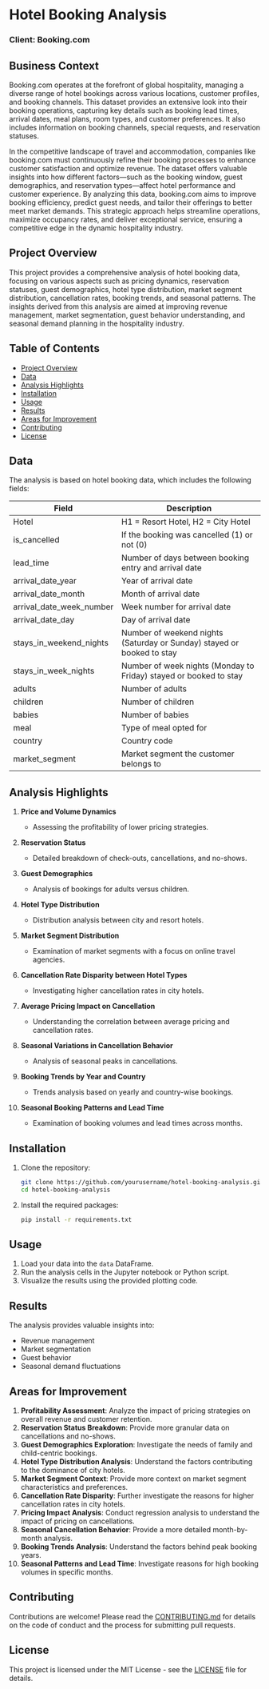 # Hotel Booking Analysis

### Client: Booking.com

## Business Context
Booking.com operates at the forefront of global hospitality, managing a diverse range of hotel bookings across various locations, customer profiles, and booking channels. This dataset provides an extensive look into their booking operations, capturing key details such as booking lead times, arrival dates, meal plans, room types, and customer preferences. It also includes information on booking channels, special requests, and reservation statuses.

In the competitive landscape of travel and accommodation, companies like booking.com must continuously refine their booking processes to enhance customer satisfaction and optimize revenue. The dataset offers valuable insights into how different factors—such as the booking window, guest demographics, and reservation types—affect hotel performance and customer experience. By analyzing this data, booking.com aims to improve booking efficiency, predict guest needs, and tailor their offerings to better meet market demands. This strategic approach helps streamline operations, maximize occupancy rates, and deliver exceptional service, ensuring a competitive edge in the dynamic hospitality industry.

## Project Overview
This project provides a comprehensive analysis of hotel booking data, focusing on various aspects such as pricing dynamics, reservation statuses, guest demographics, hotel type distribution, market segment distribution, cancellation rates, booking trends, and seasonal patterns. The insights derived from this analysis are aimed at improving revenue management, market segmentation, guest behavior understanding, and seasonal demand planning in the hospitality industry.

## Table of Contents
- [Project Overview](#project-overview)
- [Data](#data)
- [Analysis Highlights](#analysis-highlights)
- [Installation](#installation)
- [Usage](#usage)
- [Results](#results)
- [Areas for Improvement](#areas-for-improvement)
- [Contributing](#contributing)
- [License](#license)

## Data
The analysis is based on hotel booking data, which includes the following fields:

| Field                      | Description                                                                 |
|----------------------------|-----------------------------------------------------------------------------|
| Hotel                      | H1 = Resort Hotel, H2 = City Hotel                                          |
| is_cancelled               | If the booking was cancelled (1) or not (0)                                  |
| lead_time                  | Number of days between booking entry and arrival date                        |
| arrival_date_year          | Year of arrival date                                                        |
| arrival_date_month         | Month of arrival date                                                       |
| arrival_date_week_number   | Week number for arrival date                                                |
| arrival_date_day           | Day of arrival date                                                         |
| stays_in_weekend_nights    | Number of weekend nights (Saturday or Sunday) stayed or booked to stay       |
| stays_in_week_nights       | Number of week nights (Monday to Friday) stayed or booked to stay            |
| adults                     | Number of adults                                                            |
| children                   | Number of children                                                          |
| babies                     | Number of babies                                                            |
| meal                       | Type of meal opted for                                                      |
| country                    | Country code                                                                |
| market_segment             | Market segment the customer belongs to                                      |


## Analysis Highlights
1. **Price and Volume Dynamics**
   - Assessing the profitability of lower pricing strategies.

2. **Reservation Status**
   - Detailed breakdown of check-outs, cancellations, and no-shows.

3. **Guest Demographics**
   - Analysis of bookings for adults versus children.

4. **Hotel Type Distribution**
   - Distribution analysis between city and resort hotels.

5. **Market Segment Distribution**
   - Examination of market segments with a focus on online travel agencies.

6. **Cancellation Rate Disparity between Hotel Types**
   - Investigating higher cancellation rates in city hotels.

7. **Average Pricing Impact on Cancellation**
   - Understanding the correlation between average pricing and cancellation rates.

8. **Seasonal Variations in Cancellation Behavior**
   - Analysis of seasonal peaks in cancellations.

9. **Booking Trends by Year and Country**
   - Trends analysis based on yearly and country-wise bookings.

10. **Seasonal Booking Patterns and Lead Time**
    - Examination of booking volumes and lead times across months.

## Installation
1. Clone the repository:
    ```bash
    git clone https://github.com/yourusername/hotel-booking-analysis.git
    cd hotel-booking-analysis
    ```

2. Install the required packages:
    ```bash
    pip install -r requirements.txt
    ```

## Usage
1. Load your data into the `data` DataFrame.
2. Run the analysis cells in the Jupyter notebook or Python script.
3. Visualize the results using the provided plotting code.

## Results
The analysis provides valuable insights into:
- Revenue management
- Market segmentation
- Guest behavior
- Seasonal demand fluctuations

## Areas for Improvement
1. **Profitability Assessment**: Analyze the impact of pricing strategies on overall revenue and customer retention.
2. **Reservation Status Breakdown**: Provide more granular data on cancellations and no-shows.
3. **Guest Demographics Exploration**: Investigate the needs of family and child-centric bookings.
4. **Hotel Type Distribution Analysis**: Understand the factors contributing to the dominance of city hotels.
5. **Market Segment Context**: Provide more context on market segment characteristics and preferences.
6. **Cancellation Rate Disparity**: Further investigate the reasons for higher cancellation rates in city hotels.
7. **Pricing Impact Analysis**: Conduct regression analysis to understand the impact of pricing on cancellations.
8. **Seasonal Cancellation Behavior**: Provide a more detailed month-by-month analysis.
9. **Booking Trends Analysis**: Understand the factors behind peak booking years.
10. **Seasonal Patterns and Lead Time**: Investigate reasons for high booking volumes in specific months.

## Contributing
Contributions are welcome! Please read the [CONTRIBUTING.md](CONTRIBUTING.md) for details on the code of conduct and the process for submitting pull requests.

## License
This project is licensed under the MIT License - see the [LICENSE](LICENSE) file for details.
